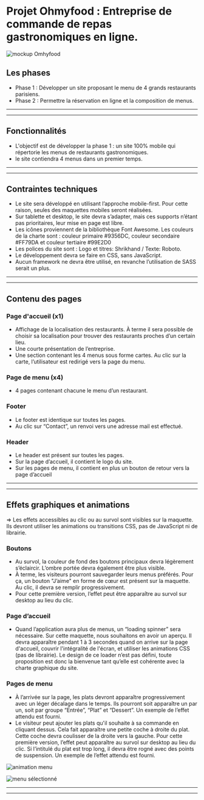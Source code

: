 # Projet Ohmyfood : Entreprise de commande de repas gastronomiques en ligne.


![mockup Omhyfood](https://github.com/Ahmedson/Ohmyfood_reservation_restaurant/tree/main/assets/mockup_ohmyfood.png)

## Les phases

- Phase 1 : Développer un site proposant le menu de 4 grands restaurants parisiens.
- Phase 2 : Permettre la réservation en ligne et la composition de menus.

***
***

## Fonctionnalités

- L'objectif est de développer la phase 1 : un site 100% mobile qui répertorie les menus de restaurants gastronomiques.
- le site contiendra 4 menus dans un premier temps. 

***
***

## Contraintes techniques

- Le site sera développé en utilisant l’approche mobile-first. Pour cette raison, seules des maquettes mobiles seront réalisées.
- Sur tablette et desktop, le site devra s’adapter, mais ces supports n’étant pas prioritaires, leur mise en page est libre.
- Les icônes proviennent de la bibliothèque Font Awesome. Les couleurs de la charte sont : couleur primaire #9356DC, couleur secondaire #FF79DA et couleur tertiaire #99E2D0
- Les polices du site sont : Logo et titres: Shrikhand / Texte: Roboto.
- Le développement devra se faire en CSS, sans JavaScript.
- Aucun framework ne devra être utilisé, en revanche l’utilisation de SASS serait un
plus.

***
***

## Contenu des pages

### Page d'accueil (x1)

- Affichage de la localisation des restaurants. À terme il sera possible de choisir sa localisation pour trouver des restaurants proches d’un certain lieu.
- Une courte présentation de l’entreprise.
- Une section contenant les 4 menus sous forme cartes. Au clic sur la carte, l’utilisateur est redirigé vers la page du menu.

### Page de menu (x4)

- 4 pages contenant chacune le menu d’un restaurant.

### Footer

- Le footer est identique sur toutes les pages.
- Au clic sur “Contact”, un renvoi vers une adresse mail est effectué.

### Header

- Le header est présent sur toutes les pages.
- Sur la page d’accueil, il contient le logo du site.
- Sur les pages de menu, il contient en plus un bouton de retour vers la page d’accueil

***
***

## Effets graphiques et animations

=> Les effets accessibles au clic ou au survol sont visibles sur la maquette. Ils devront utiliser les animations ou transitions CSS, pas de JavaScript ni de librairie.

### Boutons

- Au survol, la couleur de fond des boutons principaux devra légèrement s’éclaircir. L’ombre portée devra également être plus visible.
- À terme, les visiteurs pourront sauvegarder leurs menus préférés. Pour ça, un bouton "J’aime" en forme de cœur est présent sur la maquette. Au clic, il devra se remplir progressivement. 
- Pour cette première version, l’effet peut être apparaître au survol sur desktop au lieu du clic.

### Page d’accueil

- Quand l’application aura plus de menus, un “loading spinner” sera nécessaire. Sur cette maquette, nous souhaitons en avoir un aperçu. Il devra apparaître pendant 1 à 3 secondes quand on arrive sur la page d'accueil, couvrir l'intégralité de l'écran, et utiliser les animations CSS (pas de librairie). Le design de ce loader n’est pas défini, toute proposition est donc la bienvenue tant qu’elle est cohérente avec la charte graphique du site.

### Pages de menu

- À l’arrivée sur la page, les plats devront apparaître progressivement avec un léger décalage dans le temps. Ils pourront soit apparaître un par un, soit par groupe “Entrée”, “Plat” et “Dessert”. Un exemple de l’effet attendu est fourni.
- Le visiteur peut ajouter les plats qu'il souhaite à sa commande en cliquant dessus. Cela fait apparaître une petite coche à droite du plat. Cette coche devra coulisser de la droite vers la gauche. Pour cette première version, l’effet peut apparaître au survol sur desktop au lieu du clic. Si l’intitulé du plat est trop long, il devra être rogné avec des points de suspension. Un exemple de l’effet attendu est fourni.

![animation menu](https://github.com/Ahmedson/Ohmyfood_reservation_restaurant/tree/main/assets/animation_menu.gif)

![menu sélectionné](https://github.com/Ahmedson/Ohmyfood_reservation_restaurant/tree/main/assets/selected_menu.gif)

***
***
